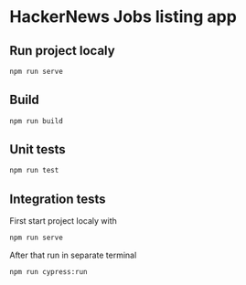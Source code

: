 # HackerNews Jobs listing app

## Run project localy

```bash
npm run serve
```

## Build

```bash
npm run build
```

## Unit tests

```bash
npm run test
```

## Integration tests

First start project localy with

```bash
npm run serve
```

After that run in separate terminal

```
npm run cypress:run
```
